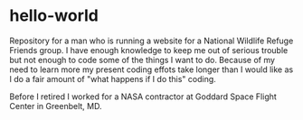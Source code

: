 # hello-world
Repository for a man who is running a website for a National Wildlife Refuge Friends group.
I have enough knowledge to keep me out of serious trouble but not enough to code some of the things I want to do.  Because of my need to learn more my present coding effots take longer than I would like as I do a fair amount of "what happens if I do this" coding.

Before I retired I worked for a NASA contractor at Goddard Space Flight Center in Greenbelt, MD.
